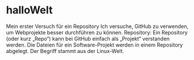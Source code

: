 # halloWelt
Mein erster Versuch für ein Repository
Ich versuche, GitHub zu verwenden, um Webprojekte besser durchführen zu können. 
Repository: Ein Repository (oder kurz „Repo“) kann bei GitHub einfach als „Projekt“ verstanden werden. Die Dateien für ein Software-Projekt werden in einem Repository abgelegt. Der Begriff stammt aus der Linux-Welt.
